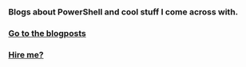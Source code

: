 ### Blogs about PowerShell and cool stuff I come across with.


### <a href="mufana.github.io/blog">Go to the blogposts</a>
### <a href="www.linkedin.com/in/jeroen-blaauw-9b0b522">Hire me?</a>
